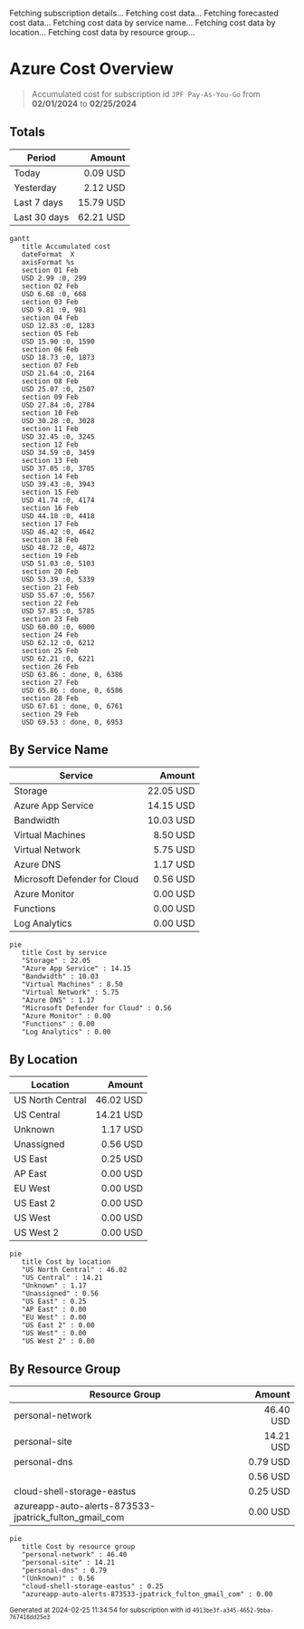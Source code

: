 Fetching subscription details...
Fetching cost data...
Fetching forecasted cost data...
Fetching cost data by service name...
Fetching cost data by location...
Fetching cost data by resource group...
# Azure Cost Overview

> Accumulated cost for subscription id `JPF Pay-As-You-Go` from **02/01/2024** to **02/25/2024**

## Totals

|Period|Amount|
|---|---:|
|Today|0.09 USD|
|Yesterday|2.12 USD|
|Last 7 days|15.79 USD|
|Last 30 days|62.21 USD|

```mermaid
gantt
   title Accumulated cost
   dateFormat  X
   axisFormat %s
   section 01 Feb
   USD 2.99 :0, 299
   section 02 Feb
   USD 6.68 :0, 668
   section 03 Feb
   USD 9.81 :0, 981
   section 04 Feb
   USD 12.83 :0, 1283
   section 05 Feb
   USD 15.90 :0, 1590
   section 06 Feb
   USD 18.73 :0, 1873
   section 07 Feb
   USD 21.64 :0, 2164
   section 08 Feb
   USD 25.07 :0, 2507
   section 09 Feb
   USD 27.84 :0, 2784
   section 10 Feb
   USD 30.28 :0, 3028
   section 11 Feb
   USD 32.45 :0, 3245
   section 12 Feb
   USD 34.59 :0, 3459
   section 13 Feb
   USD 37.05 :0, 3705
   section 14 Feb
   USD 39.43 :0, 3943
   section 15 Feb
   USD 41.74 :0, 4174
   section 16 Feb
   USD 44.18 :0, 4418
   section 17 Feb
   USD 46.42 :0, 4642
   section 18 Feb
   USD 48.72 :0, 4872
   section 19 Feb
   USD 51.03 :0, 5103
   section 20 Feb
   USD 53.39 :0, 5339
   section 21 Feb
   USD 55.67 :0, 5567
   section 22 Feb
   USD 57.85 :0, 5785
   section 23 Feb
   USD 60.00 :0, 6000
   section 24 Feb
   USD 62.12 :0, 6212
   section 25 Feb
   USD 62.21 :0, 6221
   section 26 Feb
   USD 63.86 : done, 0, 6386
   section 27 Feb
   USD 65.86 : done, 0, 6586
   section 28 Feb
   USD 67.61 : done, 0, 6761
   section 29 Feb
   USD 69.53 : done, 0, 6953
```

## By Service Name

|Service|Amount|
|---|---:|
|Storage|22.05 USD|
|Azure App Service|14.15 USD|
|Bandwidth|10.03 USD|
|Virtual Machines|8.50 USD|
|Virtual Network|5.75 USD|
|Azure DNS|1.17 USD|
|Microsoft Defender for Cloud|0.56 USD|
|Azure Monitor|0.00 USD|
|Functions|0.00 USD|
|Log Analytics|0.00 USD|

```mermaid
pie
   title Cost by service
   "Storage" : 22.05
   "Azure App Service" : 14.15
   "Bandwidth" : 10.03
   "Virtual Machines" : 8.50
   "Virtual Network" : 5.75
   "Azure DNS" : 1.17
   "Microsoft Defender for Cloud" : 0.56
   "Azure Monitor" : 0.00
   "Functions" : 0.00
   "Log Analytics" : 0.00
```

## By Location

|Location|Amount|
|---|---:|
|US North Central|46.02 USD|
|US Central|14.21 USD|
|Unknown|1.17 USD|
|Unassigned|0.56 USD|
|US East|0.25 USD|
|AP East|0.00 USD|
|EU West|0.00 USD|
|US East 2|0.00 USD|
|US West|0.00 USD|
|US West 2|0.00 USD|

```mermaid
pie
   title Cost by location
   "US North Central" : 46.02
   "US Central" : 14.21
   "Unknown" : 1.17
   "Unassigned" : 0.56
   "US East" : 0.25
   "AP East" : 0.00
   "EU West" : 0.00
   "US East 2" : 0.00
   "US West" : 0.00
   "US West 2" : 0.00
```

## By Resource Group

|Resource Group|Amount|
|---|---:|
|personal-network|46.40 USD|
|personal-site|14.21 USD|
|personal-dns|0.79 USD|
||0.56 USD|
|cloud-shell-storage-eastus|0.25 USD|
|azureapp-auto-alerts-873533-jpatrick_fulton_gmail_com|0.00 USD|

```mermaid
pie
   title Cost by resource group
   "personal-network" : 46.40
   "personal-site" : 14.21
   "personal-dns" : 0.79
   "(Unknown)" : 0.56
   "cloud-shell-storage-eastus" : 0.25
   "azureapp-auto-alerts-873533-jpatrick_fulton_gmail_com" : 0.00
```

<sup>Generated at 2024-02-25 11:34:54 for subscription with id `4913be3f-a345-4652-9bba-767418dd25e3`</sup>
